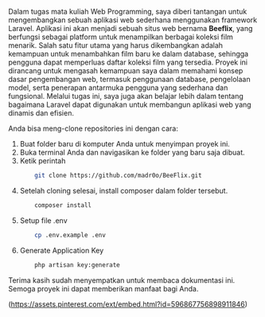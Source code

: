 Dalam tugas mata kuliah Web Programming, saya diberi tantangan untuk mengembangkan sebuah aplikasi web sederhana menggunakan framework Laravel. Aplikasi ini akan menjadi sebuah situs web bernama **Beeflix**, yang berfungsi sebagai platform untuk menampilkan berbagai koleksi film menarik. Salah satu fitur utama yang harus dikembangkan adalah kemampuan untuk menambahkan film baru ke dalam database, sehingga pengguna dapat memperluas daftar koleksi film yang tersedia. Proyek ini dirancang untuk mengasah kemampuan saya dalam memahami konsep dasar pengembangan web, termasuk penggunaan database, pengelolaan model, serta penerapan antarmuka pengguna yang sederhana dan fungsional. Melalui tugas ini, saya juga akan belajar lebih dalam tentang bagaimana Laravel dapat digunakan untuk membangun aplikasi web yang dinamis dan efisien.

Anda bisa meng-clone repositories ini dengan cara:
1. Buat folder baru di komputer Anda untuk menyimpan proyek ini.
2. Buka terminal Anda dan navigasikan ke folder yang baru saja dibuat.
3. Ketik perintah 
    ```bash
        git clone https://github.com/madr0o/BeeFlix.git
    ```
4. Setelah cloning selesai, install composer dalam folder tersebut.
    ```bash
        composer install
    ```
5. Setup file .env
    ```bash
        cp .env.example .env
    ```
6. Generate Application Key
    ```bash
        php artisan key:generate
    ```

Terima kasih sudah menyempatkan untuk membaca dokumentasi ini. Semoga proyek ini dapat memberikan manfaat bagi Anda.

(https://assets.pinterest.com/ext/embed.html?id=596867756898911846)
<!-- <iframe src="https://assets.pinterest.com/ext/embed.html?id=596867756898911846" height="445" width="345" frameborder="0" scrolling="no" ></iframe> -->
